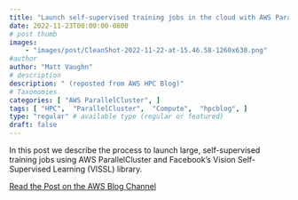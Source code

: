 ```yaml
---
title: "Launch self-supervised training jobs in the cloud with AWS ParallelCluster"
date: 2022-11-23T00:00:00-0800
# post thumb
images:
    - "images/post/CleanShot-2022-11-22-at-15.46.58-1260x630.png"
#author
author: "Matt Vaughn"
# description
description: " (reposted from AWS HPC Blog)"
# Taxonomies
categories: [ "AWS ParallelCluster", ]
tags: [ "HPC",  "ParallelCluster",  "Compute",  "hpcblog", ]
type: "regular" # available type (regular or featured)
draft: false
---
```


In this post we describe the process to launch large, self-supervised training jobs using AWS ParallelCluster and Facebook’s Vision Self-Supervised Learning (VISSL) library.

<a href="https://aws.amazon.com/blogs/hpc/launch-self-supervised-training-jobs-in-the-cloud-with-aws-parallelcluster/" class="btn btn-primary btn-lg active" role="button" aria-pressed="true" style="margin-top: 8px;">Read the Post on the AWS Blog Channel</a>